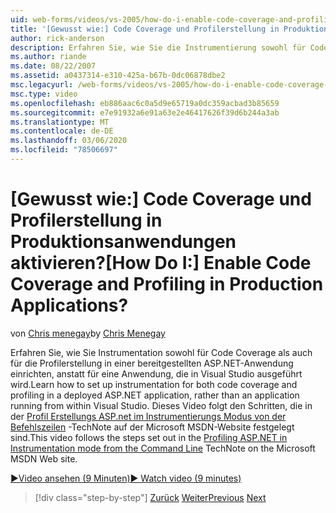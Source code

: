 ```yaml
---
uid: web-forms/videos/vs-2005/how-do-i-enable-code-coverage-and-profiling-in-production-applications
title: '[Gewusst wie:] Code Coverage und Profilerstellung in Produktionsanwendungen aktivieren? | Microsoft-Dokumentation'
author: rick-anderson
description: Erfahren Sie, wie Sie die Instrumentierung sowohl für Code Coverage als auch für die Profilerstellung in einer bereitgestellten ASP.NET-Anwendung einrichten, anstatt für eine Anwendung, die innerhalb von VI...
ms.author: riande
ms.date: 08/22/2007
ms.assetid: a0437314-e310-425a-b67b-0dc06878dbe2
msc.legacyurl: /web-forms/videos/vs-2005/how-do-i-enable-code-coverage-and-profiling-in-production-applications
msc.type: video
ms.openlocfilehash: eb886aac6c0a5d9e65719a0dc359acbad3b85659
ms.sourcegitcommit: e7e91932a6e91a63e2e46417626f39d6b244a3ab
ms.translationtype: MT
ms.contentlocale: de-DE
ms.lasthandoff: 03/06/2020
ms.locfileid: "78506697"
---
```

# <a name="how-do-i-enable-code-coverage-and-profiling-in-production-applications"></a><span data-ttu-id="e48cc-104">[Gewusst wie:] Code Coverage und Profilerstellung in Produktionsanwendungen aktivieren?</span><span class="sxs-lookup"><span data-stu-id="e48cc-104">[How Do I:] Enable Code Coverage and Profiling in Production Applications?</span></span>

<span data-ttu-id="e48cc-105">von [Chris menegay](https://twitter.com/CMenegay)</span><span class="sxs-lookup"><span data-stu-id="e48cc-105">by [Chris Menegay](https://twitter.com/CMenegay)</span></span>

<span data-ttu-id="e48cc-106">Erfahren Sie, wie Sie Instrumentation sowohl für Code Coverage als auch für die Profilerstellung in einer bereitgestellten ASP.NET-Anwendung einrichten, anstatt für eine Anwendung, die in Visual Studio ausgeführt wird.</span><span class="sxs-lookup"><span data-stu-id="e48cc-106">Learn how to set up instrumentation for both code coverage and profiling in a deployed ASP.NET application, rather than an application running from within Visual Studio.</span></span> <span data-ttu-id="e48cc-107">Dieses Video folgt den Schritten, die in der [Profil Erstellungs ASP.net im Instrumentierungs Modus von der Befehlszeilen](https://msdn.microsoft.com/teamsystem/aa718860.aspx) -TechNote auf der Microsoft MSDN-Website festgelegt sind.</span><span class="sxs-lookup"><span data-stu-id="e48cc-107">This video follows the steps set out in the [Profiling ASP.NET in Instrumentation mode from the Command Line](https://msdn.microsoft.com/teamsystem/aa718860.aspx) TechNote on the Microsoft MSDN Web site.</span></span>

[<span data-ttu-id="e48cc-108">&#9654;Video ansehen (9 Minuten)</span><span class="sxs-lookup"><span data-stu-id="e48cc-108">&#9654; Watch video (9 minutes)</span></span>](https://channel9.msdn.com/Blogs/ASP-NET-Site-Videos/how-do-i-enable-code-coverage-and-profiling-in-production-applications)

> [!div class="step-by-step"]
> <span data-ttu-id="e48cc-109">[Zurück](how-do-i-run-unit-tests-against-a-deployed-database.md)
> [Weiter](web-deployment-projects.md)</span><span class="sxs-lookup"><span data-stu-id="e48cc-109">[Previous](how-do-i-run-unit-tests-against-a-deployed-database.md)
[Next](web-deployment-projects.md)</span></span>
